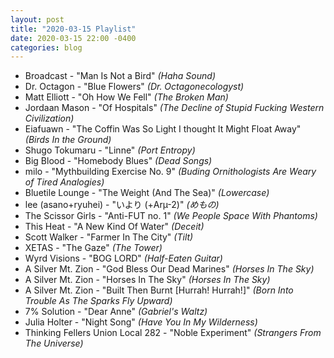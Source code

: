 ```yaml
---
layout: post
title: "2020-03-15 Playlist"
date: 2020-03-15 22:00 -0400
categories: blog
---
```

- Broadcast - "Man Is Not a Bird" _(Haha Sound)_
- Dr. Octagon - "Blue Flowers" _(Dr. Octagonecologyst)_
- Matt Elliott - "Oh How We Fell" _(The Broken Man)_
- Jordaan Mason - "Of Hospitals" _(The Decline of Stupid Fucking Western Civilization)_
- Eiafuawn - "The Coffin Was So Light I thought It Might Float Away" _(Birds In the Ground)_
- Shugo Tokumaru - "Linne" _(Port Entropy)_
- Big Blood - "Homebody Blues" _(Dead Songs)_
- milo - "Mythbuilding Exercise No. 9" _(Buding Ornithologists Are Weary of Tired Analogies)_
- Bluetile Lounge - "The Weight (And The Sea)" _(Lowercase)_
- lee (asano+ryuhei) - "いより  (+Arµ-2)" _(めもの)_
- The Scissor Girls - "Anti-FUT no. 1" _(We People Space With Phantoms)_
- This Heat - "A New Kind Of Water" _(Deceit)_
- Scott Walker - "Farmer In The City" _(Tilt)_
- XETAS - "The Gaze" _(The Tower)_
- Wyrd Visions - "BOG LORD" _(Half-Eaten Guitar)_
- A Silver Mt. Zion - "God Bless Our Dead Marines" _(Horses In The Sky)_
- A Silver Mt. Zion - "Horses In The Sky" _(Horses In The Sky)_
- A Silver Mt. Zion - "Built Then Burnt [Hurrah! Hurrah!]" _(Born Into Trouble As The Sparks Fly Upward)_
- 7% Solution - "Dear Anne" _(Gabriel's Waltz)_
- Julia Holter - "Night Song" _(Have You In My Wilderness)_
- Thinking Fellers Union Local 282 - "Noble Experiment" _(Strangers From The Universe)_